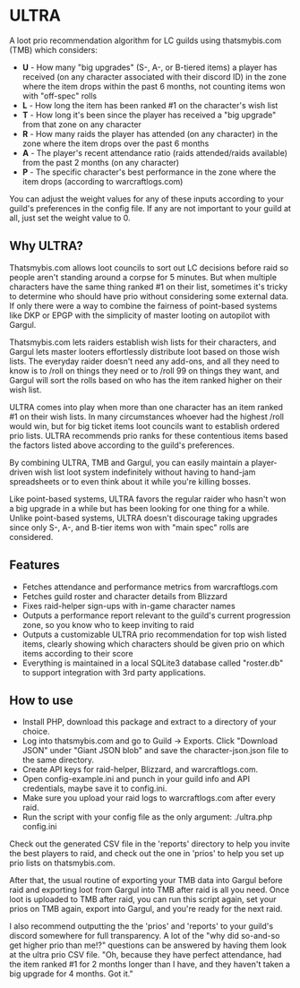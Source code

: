 # ULTRA

A loot prio recommendation algorithm for LC guilds using thatsmybis.com (TMB) which considers:

- **U** - How many "big upgrades" (S-, A-, or B-tiered items) a player has received (on any character associated with their discord ID) in the zone where the item drops within the past 6 months, not counting items won with "off-spec" rolls
- **L** - How long the item has been ranked #1 on the character's wish list
- **T** - How long it's been since the player has received a "big upgrade" from that zone on any character
- **R** - How many raids the player has attended (on any character) in the zone where the item drops over the past 6 months
- **A** - The player's recent attendance ratio (raids attended/raids available) from the past 2 months (on any character)
- **P** - The specific character's best performance in the zone where the item drops (according to warcraftlogs.com)

You can adjust the weight values for any of these inputs according to your guild's preferences in the config file.  If any are not important to your guild at all, just set the weight value to 0.

## Why ULTRA?

Thatsmybis.com allows loot councils to sort out LC decisions before raid so people aren't standing around a corpse for 5 minutes.  But when multiple characters have the same thing ranked #1 on their list, sometimes it's tricky to determine who should have prio without considering some external data.  If only there were a way to combine the fairness of point-based systems like DKP or EPGP with the simplicity of master looting on autopilot with Gargul.

Thatsmybis.com lets raiders establish wish lists for their characters, and Gargul lets master looters effortlessly distribute loot based on those wish lists.  The everyday raider doesn't need any add-ons, and all they need to know is to /roll on things they need or to /roll 99 on things they want, and Gargul will sort the rolls based on who has the item ranked higher on their wish list.

ULTRA comes into play when more than one character has an item ranked #1 on their wish lists.  In many circumstances whoever had the highest /roll would win, but for big ticket items loot councils want to establish ordered prio lists.  ULTRA recommends prio ranks for these contentious items based the factors listed above according to the guild's preferences.

By combining ULTRA, TMB and Gargul, you can easily maintain a player-driven wish list loot system indefinitely without having to hand-jam spreadsheets or to even think about it while you're killing bosses.  

Like point-based systems, ULTRA favors the regular raider who hasn't won a big upgrade in a while but has been looking for one thing for a while.  Unlike point-based systems, ULTRA doesn't discourage taking upgrades since only S-, A-, and B-tier items won with "main spec" rolls are considered.  

## Features

- Fetches attendance and performance metrics from warcraftlogs.com
- Fetches guild roster and character details from Blizzard
- Fixes raid-helper sign-ups with in-game character names
- Outputs a performance report relevant to the guild's current progression zone, so you know who to keep inviting to raid
- Outputs a customizable ULTRA prio recommendation for top wish listed items, clearly showing which characters should be given prio on which items according to their score
- Everything is maintained in a local SQLite3 database called "roster.db" to support integration with 3rd party applications.

## How to use

- Install PHP, download this package and extract to a directory of your choice.
- Log into thatsmybis.com and go to Guild -> Exports.  Click "Download JSON" under "Giant JSON blob" and save the character-json.json file to the same directory.
- Create API keys for raid-helper, Blizzard, and warcraftlogs.com.
- Open config-example.ini and punch in your guild info and API credentials, maybe save it to config.ini.
- Make sure you upload your raid logs to warcraftlogs.com after every raid.
- Run the script with your config file as the only argument: ./ultra.php config.ini

Check out the generated CSV file in the 'reports' directory to help you invite the best players to raid, and check out the one in 'prios' to help you set up prio lists on thatsmybis.com.

After that, the usual routine of exporting your TMB data into Gargul before raid and exporting loot from Gargul into TMB after raid is all you need.  Once loot is uploaded to TMB after raid, you can run this script again, set your prios on TMB again, export into Gargul, and you're ready for the next raid.  

I also recommend outputting the the 'prios' and 'reports' to your guild's discord somewhere for full transparency.  A lot of the "why did so-and-so get higher prio than me!?" questions can be answered by having them look at the ultra prio CSV file.  "Oh, because they have perfect attendance, had the item ranked #1 for 2 months longer than I have, and they haven't taken a big upgrade for 4 months.  Got it."


